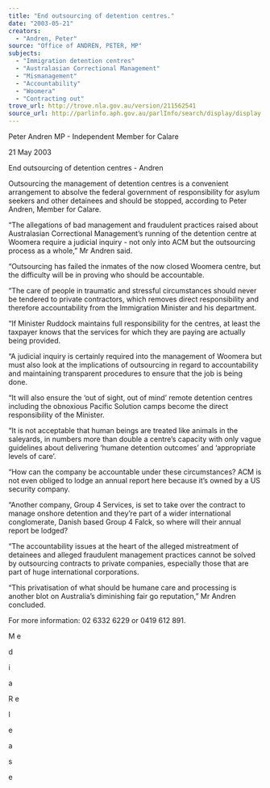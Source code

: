```yaml
---
title: "End outsourcing of detention centres."
date: "2003-05-21"
creators:
  - "Andren, Peter"
source: "Office of ANDREN, PETER, MP"
subjects:
  - "Immigration detention centres"
  - "Australasian Correctional Management"
  - "Mismanagement"
  - "Accountability"
  - "Woomera"
  - "Contracting out"
trove_url: http://trove.nla.gov.au/version/211562541
source_url: http://parlinfo.aph.gov.au/parlInfo/search/display/display.w3p;query=Id%3A%22media/pressrel/U7E96%22
---
```


 Peter Andren MP - Independent Member for Calare   

 21 May 2003

 End outsourcing of detention centres - Andren   

 Outsourcing the management of detention centres is a convenient arrangement to absolve the  federal government of responsibility for asylum seekers and other detainees and should be stopped,  according to Peter Andren, Member for Calare.   

 “The allegations of bad management and fraudulent practices raised about Australasian Correctional  Management’s running of the detention centre at Woomera require a judicial inquiry - not only into  ACM but the outsourcing process as a whole,” Mr Andren said.   

 “Outsourcing has failed the inmates of the now closed Woomera centre, but the difficulty will be in  proving who should be accountable.   

 “The care of people in traumatic and stressful circumstances should never be tendered to private  contractors, which removes direct responsibility and therefore accountability from the Immigration  Minister and his department.   

 “If Minister Ruddock maintains full responsibility for the centres, at least the taxpayer knows that  the services for which they are paying are actually being provided.   

 “A judicial inquiry is certainly required into the management of Woomera but must also look at the  implications of outsourcing in regard to accountability and maintaining transparent procedures to  ensure that the job is being done.   

 “It will also ensure the ‘out of sight, out of mind’ remote detention centres including the obnoxious  Pacific Solution camps become the direct responsibility of the Minister.   

 “It is not acceptable that human beings are treated like animals in the saleyards, in numbers more  than double a centre’s capacity with only vague guidelines about delivering ‘humane detention  outcomes’ and ‘appropriate levels of care’.   

 “How can the company be accountable under these circumstances? ACM is not even obliged to  lodge an annual report here because it’s owned by a US security company.   

 “Another company, Group 4 Services, is set to take over the contract to manage onshore detention  and they’re part of a wider international conglomerate, Danish based Group 4 Falck, so where will  their annual report be lodged?    

 “The accountability issues at the heart of the alleged mistreatment of detainees and alleged  fraudulent management practices cannot be solved by outsourcing contracts to private companies,  especially those that are part of huge international corporations.   

 “This privatisation of what should be humane care and processing is another blot on Australia’s  diminishing fair go reputation,” Mr Andren concluded.    

 

 For more information: 02 6332 6229 or 0419 612 891.   

 M  e 

 d 

 i 

 a 

 

 R  e 

 l 

 e 

 a 

 s 

 e 

